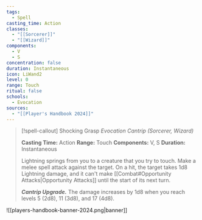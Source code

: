 ```yaml
---
tags:
  - Spell
casting_time: Action
classes:
  - "[[Sorcerer]]"
  - "[[Wizard]]"
components:
  - V
  - S
concentration: false
duration: Instantaneous
icon: LiWand2
level: 0
range: Touch
ritual: false
schools:
  - Evocation
sources: 
  - "[[Player's Handbook 2024]]"
---
```

>[!spell-callout] Shocking Grasp
>_Evocation Cantrip (Sorcerer, Wizard)_
>
>**Casting Time:** Action
>**Range:** Touch
>**Components:** V, S
>**Duration:** Instantaneous
>
>Lightning springs from you to a creature that you try to touch. Make a melee spell attack against the target. On a hit, the target takes 1d8 Lightning damage, and it can't make [[Combat#Opportunity Attacks\|Opportunity Attacks]] until the start of its next turn.
>
>**_Cantrip Upgrade._** The damage increases by 1d8 when you reach levels 5 (2d8), 11 (3d8), and 17 (4d8).


![[players-handbook-banner-2024.png|banner]]